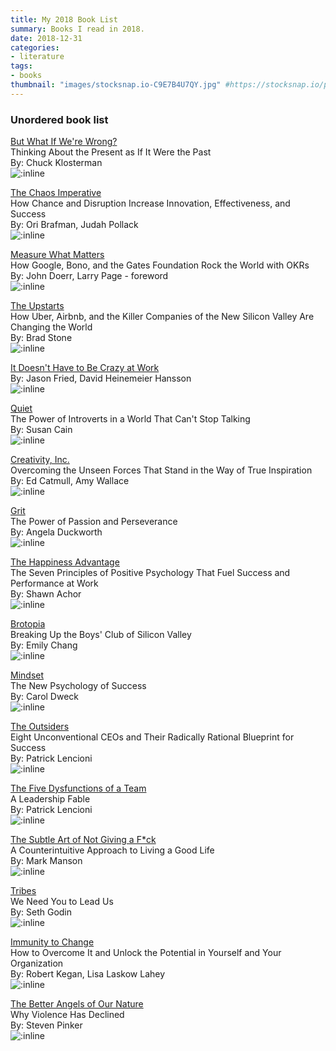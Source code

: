 ```yaml
---
title: My 2018 Book List
summary: Books I read in 2018.
date: 2018-12-31
categories:
- literature
tags:
- books
thumbnail: "images/stocksnap.io-C9E7B4U7QY.jpg" #https://stocksnap.io/photo/C9E7B4U7QY
---
```


### Unordered book list

[But What If We're Wrong?](https://www.amazon.com/But-What-If-Were-Wrong/dp/0399184139)
<br>Thinking About the Present as If It Were the Past
<br>By: Chuck Klosterman
<br>![:inline](https://m.media-amazon.com/images/I/511+epodbdL._SL500_.jpg)
<br>

[The Chaos Imperative](https://www.amazon.com/Chaos-Imperative-Disruption-Innovation-Effectiveness/dp/0307886670)
<br>How Chance and Disruption Increase Innovation, Effectiveness, and Success
<br>By: Ori Brafman, Judah Pollack
<br>![:inline](https://m.media-amazon.com/images/I/51x40K9BXhL._SL500_.jpg)
<br>

[Measure What Matters](https://www.amazon.com/Measure-What-Matters-Google-Foundation/dp/0525536221)
<br>How Google, Bono, and the Gates Foundation Rock the World with OKRs
<br>By: John Doerr, Larry Page - foreword
<br>![:inline](https://m.media-amazon.com/images/I/51HNGEmZEnL._SL500_.jpg)
<br>

[The Upstarts](https://www.amazon.com/Upstarts-Airbnb-Battle-Silicon-Valley/dp/0316388416/)
<br>How Uber, Airbnb, and the Killer Companies of the New Silicon Valley Are Changing the World
<br>By: Brad Stone
<br>![:inline](https://m.media-amazon.com/images/I/51ycXVodEHL._SL500_.jpg)
<br>

[It Doesn't Have to Be Crazy at Work](https://www.amazon.com/Doesnt-Have-Be-Crazy-Work/dp/0062874780)
<br>By: Jason Fried, David Heinemeier Hansson
<br>![:inline](https://m.media-amazon.com/images/I/518+RH+ONSL._SL500_.jpg)
<br>

[Quiet](https://www.amazon.com/Quiet-Power-Introverts-World-Talking/dp/0307352153)
<br>
The Power of Introverts in a World That Can't Stop Talking
<br>By: Susan Cain
<br>![:inline](https://m.media-amazon.com/images/I/51PuVM3GW0L._SL500_.jpg)
<br>

[Creativity, Inc.](https://www.amazon.com/Creativity-Inc-Overcoming-Unseen-Inspiration/dp/0812993012)
<br>Overcoming the Unseen Forces That Stand in the Way of True Inspiration
<br>By: Ed Catmull, Amy Wallace
<br>![:inline](https://m.media-amazon.com/images/I/51Q-wRs-qQL._SL500_.jpg)
<br>

[Grit](https://www.amazon.com/Grit-Passion-Perseverance-Angela-Duckworth/dp/1501111116)
<br>The Power of Passion and Perseverance
<br>By: Angela Duckworth
<br>![:inline](https://m.media-amazon.com/images/I/51ZMlBEI7BL._SL500_.jpg)
<br>

[The Happiness Advantage](https://www.amazon.com/Happiness-Advantage-Positive-Brain-Success/dp/0307591557)
<br>The Seven Principles of Positive Psychology That Fuel Success and Performance at Work
<br>By: Shawn Achor
<br>![:inline](https://m.media-amazon.com/images/I/41jmEtzjjmL._SL500_.jpg)
<br>

[Brotopia](https://www.amazon.com/Brotopia-Breaking-Boys-Silicon-Valley/dp/0525540172)
<br>Breaking Up the Boys' Club of Silicon Valley
<br>By: Emily Chang
<br>![:inline](https://m.media-amazon.com/images/I/51d+Ruvp-NL._SL500_.jpg)
<br>

[Mindset](https://www.amazon.com/Mindset-Psychology-Carol-S-Dweck/dp/0345472322)
<br>The New Psychology of Success
<br>By: Carol Dweck
<br>![:inline](https://m.media-amazon.com/images/I/510Y57m6XJL._SL500_.jpg)
<br>

[The Outsiders](https://www.amazon.com/Outsiders-Unconventional-Radically-Rational-Blueprint/dp/1422162672)
<br>Eight Unconventional CEOs and Their Radically Rational Blueprint for Success
<br>By: Patrick Lencioni
<br>![:inline](https://m.media-amazon.com/images/I/41OHFqmzx+L._SL500_.jpg)
<br>

[The Five Dysfunctions of a Team](https://www.amazon.com/Five-Dysfunctions-Team-Leadership-Fable/dp/0787960756)
<br>A Leadership Fable
<br>By: Patrick Lencioni
<br>![:inline](https://m.media-amazon.com/images/I/41V9HNQcdzL._SL500_.jpg)
<br>

[The Subtle Art of Not Giving a F*ck](https://www.amazon.com/Subtle-Art-Not-Giving-Counterintuitive/dp/0062457713)
<br>A Counterintuitive Approach to Living a Good Life
<br>By: Mark Manson
<br>![:inline](https://m.media-amazon.com/images/I/51MT0MbpD7L._SL500_.jpg)
<br>

[Tribes](https://www.amazon.com/Tribes-We-Need-You-Lead/dp/1591842336)
<br>We Need You to Lead Us
<br>By: Seth Godin
<br>![:inline](https://m.media-amazon.com/images/I/51CtmMu8FvL._SL500_.jpg)
<br>

[Immunity to Change](https://www.amazon.com/Immunity-Change-Potential-Organization-Leadership/dp/1422117367)
<br>How to Overcome It and Unlock the Potential in Yourself and Your Organization
<br>By: Robert Kegan, Lisa Laskow Lahey
<br>![:inline](https://m.media-amazon.com/images/I/515fRyWwHBL._SL500_.jpg)
<br>

[The Better Angels of Our Nature](https://www.amazon.com/Better-Angels-Our-Nature-Violence/dp/0143122010)
<br>Why Violence Has Declined
<br>By: Steven Pinker
<br>![:inline](https://m.media-amazon.com/images/I/51c9nmYKj+L._SL500_.jpg)
<br>
